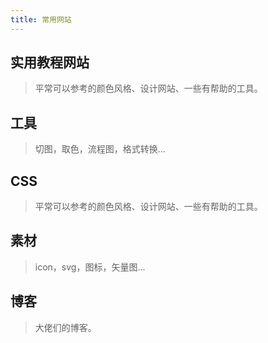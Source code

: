 ```yaml
---
title: 常用网站
---
```


## 实用教程网站
> 平常可以参考的颜色风格、设计网站、一些有帮助的工具。

<NavCardStudy />


## 工具

> 切图，取色，流程图，格式转换...

<NavCardTools />

## CSS

> 平常可以参考的颜色风格、设计网站、一些有帮助的工具。

<NavCardCss />

## 素材

> icon，svg，图标，矢量图...

<NavCardBase />

## 博客

> 大佬们的博客。

<NavCardDocs />



<script setup>
import NavCardCss from '../../../compoment/WebSiteUrl/NavCardCss.vue'
import NavCardStudy from '../../../compoment/WebSiteUrl/NavCardStudy.vue'
import NavCardDocs from '../../../compoment/WebSiteUrl/NavCardDocs.vue'
import NavCardTools from '../../../compoment/WebSiteUrl/NavCardTools.vue'
import NavCardBase from '../../../compoment/WebSiteUrl/NavCardBase.vue'
</script>

